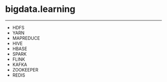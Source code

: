 # bigdata.learning
***
- HDFS
- YARN
- MAPREDUCE
- HIVE
- HBASE
- SPARK
- FLINK
- KAFKA
- ZOOKEEPER
- REDIS

